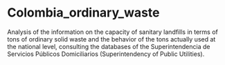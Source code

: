 # Colombia_ordinary_waste
Analysis of the information on the capacity of sanitary landfills in terms of tons of ordinary solid waste and the behavior of the tons actually used at the national level, consulting the databases of the Superintendencia de Servicios Públicos Domiciliarios (Superintendency of Public Utilities). 
